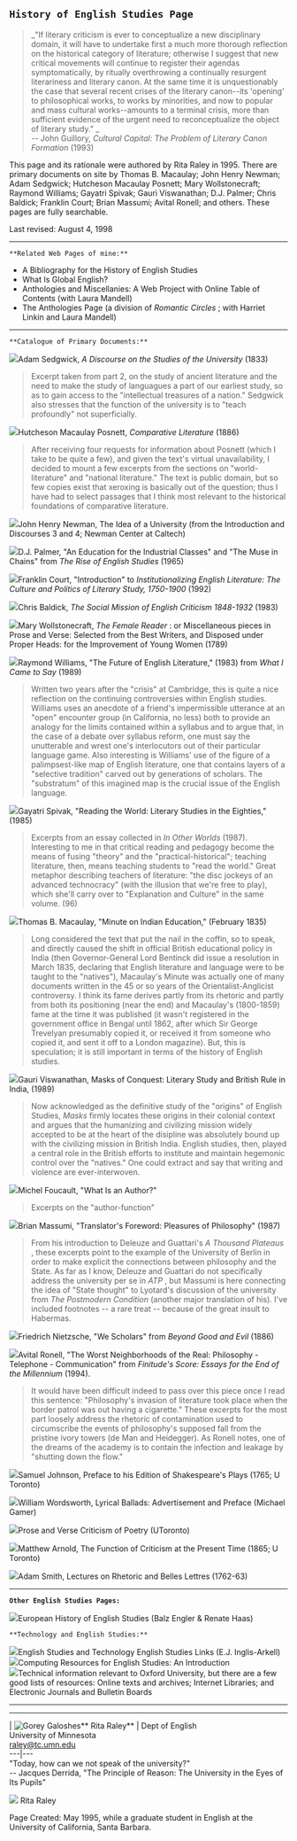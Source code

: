     


##  `History of English Studies Page`

> _"If literary criticism is ever to conceptualize a new disciplinary domain,
it will have to undertake first a much more thorough reflection on the
historical category of literature; otherwise I suggest that new critical
movements will continue to register their agendas symptomatically, by ritually
overthrowing a continually resurgent literariness and literary canon. At the
same time it is unquestionably the case that several recent crises of the
literary canon--its 'opening' to philosophical works, to works by minorities,
and now to popular and mass cultural works--amounts to a terminal crisis, more
than sufficient evidence of the urgent need to reconceptualize the object of
literary study."  _  
> \-- John Guillory, _Cultural Capital: The Problem of Literary Canon
Formation_ (1993)

This page and its rationale were authored by Rita Raley in 1995. There are
primary documents on site by Thomas B. Macaulay; John Henry Newman; Adam
Sedgwick; Hutcheson Macaulay Posnett; Mary Wollstonecraft; Raymond Williams;
Gayatri Spivak; Gauri Viswanathan; D.J. Palmer; Chris Baldick; Franklin Court;
Brian Massumi; Avital Ronell; and others. These pages are fully searchable.

Last revised:  August 4, 1998

* * *

`**Related Web Pages of mine:**  `

  * A Bibliography for the History of English Studies
  * What Is Global English?
  * Anthologies and Miscellanies: A Web Project with Online Table of Contents (with Laura Mandell)
  * The Anthologies Page (a division of _Romantic Circles_ ; with Harriet Linkin and Laura Mandell)

  

* * *

`**Catalogue of Primary Documents:**  `

![](whitebal.gif)Adam Sedgwick, _A Discourse on the Studies of the University_
(1833)  

> Excerpt taken from part 2, on the study of ancient literature and the need
to make the study of languagues a part of our earliest study, so as to gain
access to the "intellectual treasures of a nation." Sedgwick also stresses
that the function of the university is to "teach profoundly" not
superficially.

![](whitebal.gif)Hutcheson Macaulay Posnett, _Comparative Literature_ (1886)  

> After receiving four requests for information about Posnett (which I take to
be quite a few), and given the text's  virtual unavailability, I decided to
mount a few excerpts from the sections on "world-literature" and "national
literature." The text is public domain, but so few copies exist that xeroxing
is basically out of the question; thus I have had to select passages that I
think most relevant to the historical foundations of comparative literature.

![](whitebal.gif)John Henry Newman, The Idea of a University (from the
Introduction and Discourses 3 and 4; Newman Center at Caltech)

![](whitebal.gif)D.J. Palmer, "An Education for the Industrial Classes" and
"The Muse in Chains" from _The Rise of English Studies_ (1965)  

![](whitebal.gif)Franklin Court, "Introduction" to _Institutionalizing English
Literature: The Culture and Politics of Literary Study, 1750-1900_ (1992)  

![](whitebal.gif)Chris Baldick, _The Social Mission of English Criticism
1848-1932_ (1983)  

![](whitebal.gif)Mary Wollstonecraft, _The Female Reader_ : or Miscellaneous
pieces in Prose and Verse: Selected from the Best Writers, and Disposed under
Proper Heads: for the Improvement of Young Women (1789)

![](whitebal.gif)Raymond Williams, "The Future of English Literature," (1983)
from _What I Came to Say_ (1989)  

> Written two years after the "crisis" at Cambridge, this is quite a nice
reflection on the continuing controversies within English studies. Williams
uses an anecdote of a friend's impermissible utterance at an "open" encounter
group (in California, no less) both to provide an analogy for the limits
contained within a syllabus and to argue that, in the case of a debate over
syllabus reform, one must say the unutterable and wrest one's interlocutors
out of their particular language game. Also interesting is Williams' use of
the figure of a palimpsest-like map of English literature, one that contains
layers of a "selective tradition" carved out by generations of scholars. The
"substratum" of this imagined map is the crucial issue of the English
language.

![](whitebal.gif)Gayatri Spivak, "Reading the World: Literary Studies in the
Eighties," (1985)

> Excerpts from an essay collected in _In Other Worlds_ (1987). Interesting to
me in that critical reading and pedagogy become the means of fusing "theory"
and the "practical-historical"; teaching literature, then, means teaching
students to "read the world." Great metaphor describing teachers of
literature: "the disc jockeys of an advanced technocracy" (with the illusion
that we're free to play), which she'll carry over to "Explanation and Culture"
in the same volume. (96)  

![](whitebal.gif)Thomas B. Macaulay, "Minute on Indian Education," (February
1835)

> Long considered the text that put the nail in the coffin, so to speak, and
directly caused the shift in official British educational policy in India
(then Governor-General Lord Bentinck did issue a resolution in March 1835,
declaring that English literature and language were to be taught to the
"natives"), Macaulay's Minute was actually one of many documents written in
the 45 or so years of the Orientalist-Anglicist controversy. I think its fame
derives partly from its rhetoric and partly from both its positioning (near
the end) and Macaulay's (1800-1859) fame at the time it was published (it
wasn't registered in the government office in Bengal until 1862, after which
Sir George Trevelyan presumably copied it, or received it from someone who
copied it, and sent it off to a London magazine). But, this is speculation; it
is still important in terms of the history of English studies.

![](whitebal.gif)Gauri Viswanathan, Masks of Conquest: Literary Study and
British Rule in India, (1989)

> Now acknowledged as the definitive study of the "origins" of English
Studies, _Masks_ firmly locates these origins in their colonial context and
argues that the humanizing and civilizing mission widely accepted to be at the
heart of the disipline was absolutely bound up with the civilizing mission in
British India. English studies, then, played a central role in the British
efforts to institute and maintain hegemonic control over the "natives." One
could extract and say that writing and violence are ever-interwoven.

![](whitebal.gif)Michel Foucault, "What Is an Author?"

> Excerpts on the "author-function"

![](whitebal.gif)Brian Massumi, "Translator's Foreword: Pleasures of
Philosophy" (1987)

> From his introduction to Deleuze and Guattari's _A Thousand Plateaus_ ,
these excerpts point to the example of the University of Berlin in order to
make explicit the connections between philosophy and the State. As far as I
know, Deleuze and Guattari do not specifically address the university per se
in _ATP_ , but Massumi is here connecting the idea of "State thought" to
Lyotard's discussion of the university from _The Postmodern Condition_
(another major translation of his). I've included footnotes -- a rare treat --
because of the great insult to Habermas.  

![](whitebal.gif)Friedrich Nietzsche, "We Scholars" from _Beyond Good and
Evil_ (1886)  

![](whitebal.gif)Avital Ronell, "The Worst Neighborhoods of the Real:
Philosophy - Telephone - Communication" from _Finitude's Score: Essays for the
End of the Millennium_ (1994).  

> It would have been difficult indeed to pass over this piece once I read this
sentence: "Philosophy's invasion of literature took place when the border
patrol was out having a cigarette." These excerpts for the most part loosely
address the rhetoric of contamination used to circumscribe the events of
philosophy's supposed fall from the pristine ivory towers (de Man and
Heidegger). As Ronell notes, one of the dreams of the academy is to contain
the infection and leakage by "shutting down the flow."

![](whitebal.gif)Samuel Johnson, Preface to his Edition of Shakespeare's Plays
(1765; U Toronto)

![](whitebal.gif)William Wordsworth, Lyrical Ballads: Advertisement and
Preface (Michael Gamer)

![](whitebal.gif)Prose and Verse Criticism of Poetry (UToronto)

![](whitebal.gif)Matthew Arnold, The Function of Criticism at the Present Time
(1865; U Toronto)

![](whitebal.gif)Adam Smith, Lectures on Rhetoric and Belles Lettres (1762-63)

* * *

**`Other English Studies Pages:`**

![](whitebal.gif)European History of English Studies (Balz Engler & Renate
Haas)

`**Technology and English Studies:**  `

![](whitebal.gif)English Studies and Technology English Studies Links (E.J.
Inglis-Arkell)  
![](whitebal.gif)Computing Resources for English Studies: An Introduction  
![](whitebal.gif)Technical information relevant to Oxford University, but
there are a few good lists of resources: Online texts and archives; Internet
Libraries; and Electronic Journals and Bulletin Boards

* * *

  
  
---  
| ![Gorey Galoshes](Galoshes.jpg)**    Rita Raley** | Dept of English  
University of Minnesota  
raley@tc.umn.edu  
---|---  
"Today, how can we not speak of the university?"  
\-- Jacques Derrida, "The Principle of Reason: The University in the Eyes of
Its Pupils"  
     
![](copyrigh.gif) Rita Raley

  
Page Created:  May 1995, while a graduate student in English at the University
of California, Santa Barbara.  
    
    


